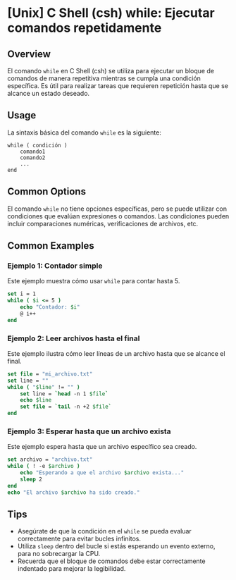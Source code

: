 # [Unix] C Shell (csh) while: Ejecutar comandos repetidamente

## Overview
El comando `while` en C Shell (csh) se utiliza para ejecutar un bloque de comandos de manera repetitiva mientras se cumpla una condición específica. Es útil para realizar tareas que requieren repetición hasta que se alcance un estado deseado.

## Usage
La sintaxis básica del comando `while` es la siguiente:

```
while ( condición )
    comando1
    comando2
    ...
end
```

## Common Options
El comando `while` no tiene opciones específicas, pero se puede utilizar con condiciones que evalúan expresiones o comandos. Las condiciones pueden incluir comparaciones numéricas, verificaciones de archivos, etc.

## Common Examples

### Ejemplo 1: Contador simple
Este ejemplo muestra cómo usar `while` para contar hasta 5.

```csh
set i = 1
while ( $i <= 5 )
    echo "Contador: $i"
    @ i++
end
```

### Ejemplo 2: Leer archivos hasta el final
Este ejemplo ilustra cómo leer líneas de un archivo hasta que se alcance el final.

```csh
set file = "mi_archivo.txt"
set line = ""
while ( "$line" != "" )
    set line = `head -n 1 $file`
    echo $line
    set file = `tail -n +2 $file`
end
```

### Ejemplo 3: Esperar hasta que un archivo exista
Este ejemplo espera hasta que un archivo específico sea creado.

```csh
set archivo = "archivo.txt"
while ( ! -e $archivo )
    echo "Esperando a que el archivo $archivo exista..."
    sleep 2
end
echo "El archivo $archivo ha sido creado."
```

## Tips
- Asegúrate de que la condición en el `while` se pueda evaluar correctamente para evitar bucles infinitos.
- Utiliza `sleep` dentro del bucle si estás esperando un evento externo, para no sobrecargar la CPU.
- Recuerda que el bloque de comandos debe estar correctamente indentado para mejorar la legibilidad.